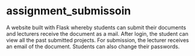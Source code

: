 # assignment_submissoin
A website built with Flask whereby students can submit their documents and lecturers receive the document as a mail.
After login, the student can view all the past submitted projects. 
For submission, the lecturer receives an email of the document. 
Students can also change their passwords.
